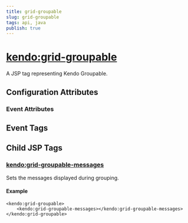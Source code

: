 ```yaml
---
title: grid-groupable
slug: grid-groupable
tags: api, java
publish: true
---
```


# <kendo:grid-groupable>
A JSP tag representing Kendo Groupable.

## Configuration Attributes


### Event Attributes

## Event Tags
 

## Child JSP Tags

### [<kendo:grid-groupable-messages>](/api/wrappers/jsp/grid/groupable-messages)

Sets the messages displayed during grouping.

#### Example

    <kendo:grid-groupable>
        <kendo:grid-groupable-messages></kendo:grid-groupable-messages>
    </kendo:grid-groupable>
 
